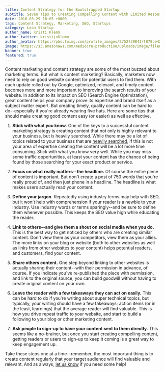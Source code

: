 ```yaml
---
title: Content Strategy for the Bootstrapped Startup
subtitle: Seven Tips to Creating Compelling Content with Limited Resources.
date: 2016-03-29 16:05 +0000
tags: Content Strategy, Marketing, SEO, Startups
category: Lean Startup
author_name: Kristi Klemm
author_twitter: kristijoklemm
author_avatar: https://pbs.twimg.com/profile_images/2752739843/f878ce42bbeb25aec4c29e24240ae98d.png
image: https://s3.amazonaws.com/mediocre-production/uploads/image/filename/74/photo-1455390582262-044cdead277a.jpg
banner: true
featured: true
---
```


Content marketing and content strategy are some of the most buzzed about marketing terms. But what is content marketing? Basically, marketers now need to rely on good website content for potential users to find them. With each update rolled out by Google, optimized, relevant, and timely content becomes more and more important to improving the search results of your website. In addition to its impact on SEO (Search Engine Optimization), great content helps your company prove its expertise and brand itself as a subject matter expert. But creating timely, quality content can be hard to do--especially if you're already wearing five hats. Here are some tips that should make creating good content easy (or easier) as well as effective.

1. **Stick with what you know.** One of the keys to a successful content marketing strategy is creating content that not only is highly relevant to your business, but is heavily searched. While there may be a lot of topics related to your business that are <a href="https://www.google.com/AdWords/KeywordTool‎" target="_blank">heavily searched</a>, if this is not your area of expertise creating the content will be a lot more time consuming. Stick with what you know very well. While you may miss some traffic opportunities, at least your content has the chance of being found by those searching for your exact product or service.

2. **Focus on what really matters--the headline.** Of course the entire piece of content is important. But don't create a post of 750 words that you're really proud of, and then just phone in a headline. The headline is what makes users actually read your content.

3. **Define your jargon.** Repeatedly using industry terms may help with SEO, but it won't help with comprehension if your reader is a newbie to your industry. Use industry words or terms sparingly--and be sure to define them whenever possible. This keeps the SEO value high while educating the reader.

4. **Link to others--and give them a shout on social media when you do.** This is the best way to get noticed by others who are creating similar content. Don't view them as your competitors, view them as your allies. The more links on your blog or website (both to other websites as well as links from other websites to your content) helps potential readers, and customers, find your content.

5. **Share others content.** One step beyond linking to other websites is actually sharing their content--with their permission in advance, of course. If you indicate you've re-published the piece with permission, and link to the original source, you can build goodwill without having to create original content on your own.

6. **Leave the reader with a few takeaways they can act on easily.** This can be hard to do if you're writing about super technical topics, but typically, your writing should have a few takeaways; action items (or in the least, learnings) that the average reader will find valuable. This is how you drive repeat traffic to your website, and start to build a following to your blog or other marketing content.

7. **Ask people to sign-up to have your content sent to them directly.** This seems like a no-brainer, but once you start creating compelling content, getting readers or users to sign-up to keep it coming is a great way to keep engagement up. 

Take these steps one at a time--remember, the most important thing is to create content regularly that your target audience will find valuable and relevant. And as always, <a data-toggle="modal" data-planner-button="true" data-planner-source="blog-post-content-strategy-for-bootstrapped-startup" href="#modal-project-planner">let us know</a> if you need some help!
